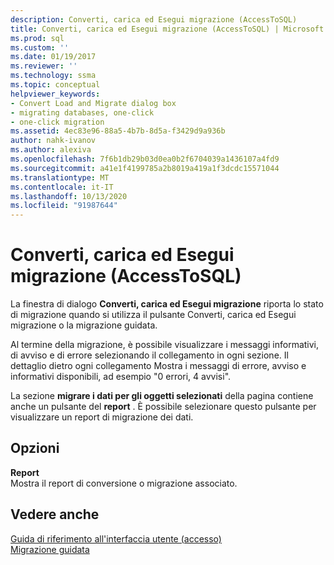 ```yaml
---
description: Converti, carica ed Esegui migrazione (AccessToSQL)
title: Converti, carica ed Esegui migrazione (AccessToSQL) | Microsoft Docs
ms.prod: sql
ms.custom: ''
ms.date: 01/19/2017
ms.reviewer: ''
ms.technology: ssma
ms.topic: conceptual
helpviewer_keywords:
- Convert Load and Migrate dialog box
- migrating databases, one-click
- one-click migration
ms.assetid: 4ec83e96-88a5-4b7b-8d5a-f3429d9a936b
author: nahk-ivanov
ms.author: alexiva
ms.openlocfilehash: 7f6b1db29b03d0ea0b2f6704039a1436107a4fd9
ms.sourcegitcommit: a41e1f4199785a2b8019a419a1f3dcdc15571044
ms.translationtype: MT
ms.contentlocale: it-IT
ms.lasthandoff: 10/13/2020
ms.locfileid: "91987644"
---
```

# <a name="convert-load-and-migrate-accesstosql"></a>Converti, carica ed Esegui migrazione (AccessToSQL)

La finestra di dialogo **Converti, carica ed Esegui migrazione** riporta lo stato di migrazione quando si utilizza il pulsante Converti, carica ed Esegui migrazione o la migrazione guidata.  
  
Al termine della migrazione, è possibile visualizzare i messaggi informativi, di avviso e di errore selezionando il collegamento in ogni sezione. Il dettaglio dietro ogni collegamento Mostra i messaggi di errore, avviso e informativi disponibili, ad esempio "0 errori, 4 avvisi".  
  
La sezione **migrare i dati per gli oggetti selezionati** della pagina contiene anche un pulsante del **report** . È possibile selezionare questo pulsante per visualizzare un report di migrazione dei dati.  
  
## <a name="options"></a>Opzioni

**Report**  
Mostra il report di conversione o migrazione associato.  
  
## <a name="see-also"></a>Vedere anche

[Guida di riferimento all'interfaccia utente (accesso)](./user-interface-reference-accesstosql.md)  
[Migrazione guidata](migration-wizard-accesstosql.md)  
